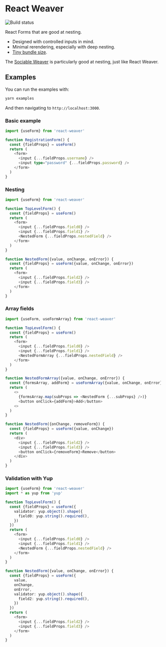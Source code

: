 # React Weaver

![Build status](https://github.com/furious-luke/react-weaver/workflows/Test/badge.svg?branch=master)

React Forms that are good at nesting.

 * Designed with controlled inputs in mind.
 * Minimal rerendering, especially with deep nesting.
 * [Tiny bundle size](https://bundlephobia.com/result?p=react-weaver@0.0.3).

The [Sociable Weaver](https://en.wikipedia.org/wiki/Sociable_weaver)
is particularly good at nesting, just like React Weaver.

## Examples

You can run the examples with:

```bash
yarn examples
```

And then navigating to `http://localhost:3000`.

### Basic example

```typescript
import {useForm} from 'react-weaver'

function RegistrationForm() {
  const {fieldProps} = useForm()
  return (
    <form>
      <input {...fieldProps.username} />
      <input type="password" {...fieldProps.password} />
    </form>
  )
}
```

### Nesting

```typescript
import {useForm} from 'react-weaver'

function TopLevelForm() {
  const {fieldProps} = useForm()
  return (
    <form>
      <input {...fieldProps.field0} />
      <input {...fieldProps.field1} />
      <NestedForm {...fieldProps.nestedField} />
    </form>
  )
}

function NestedForm({value, onChange, onError}) {
  const {fieldProps} = useForm({value, onChange, onError})
  return (
    <form>
      <input {...fieldProps.field2} />
      <input {...fieldProps.field3} />
    </form>
  )
}
```

### Array fields

```typescript
import {useForm, useFormArray} from 'react-weaver'

function TopLevelForm() {
  const {fieldProps} = useForm()
  return (
    <form>
      <input {...fieldProps.field0} />
      <input {...fieldProps.field1} />
      <NestedFormArray {...fieldProps.nestedField} />
    </form>
  )
}

function NestedFormArray({value, onChange, onError}) {
  const {formsArray, addForm} = useFormArray({value, onChange, onError})
  return (
    <>
      {formsArray.map(subProps => <NestedForm {...subProps} />)}
      <button onClick={addForm}>Add</button>
    <>
  )
}

function NestedForm({onChange, removeForm}) {
  const {fieldProps} = useForm({value, onChange})
  return (
    <div>
      <input {...fieldProps.field2} />
      <input {...fieldProps.field3} />
      <button onClick={removeForm}>Remove</button>
    </div>
  )
}
```

### Validation with Yup

```typescript
import {useForm} from 'react-weaver'
import * as yup from 'yup'

function TopLevelForm() {
  const {fieldProps} = useForm({
    validator: yup.object().shape({
      field0: yup.string().required(),
    })
  })
  return (
    <form>
      <input {...fieldProps.field0} />
      <input {...fieldProps.field1} />
      <NestedForm {...fieldProps.nestedField} />
    </form>
  )
}

function NestedForm({value, onChange, onError}) {
  const {fieldProps} = useForm({
    value,
    onChange,
    onError,
    validator: yup.object().shape({
      field2: yup.string().required(),
    })
  })
  return (
    <form>
      <input {...fieldProps.field2} />
      <input {...fieldProps.field3} />
    </form>
  )
}
```
